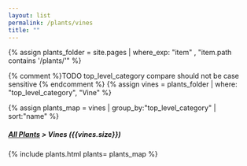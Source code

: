 ```yaml
---
layout: list                                                            
permalink: /plants/vines
title: ""
---
```


{% assign plants_folder = site.pages | where_exp: "item" , "item.path contains '/plants/'" %}

{% comment %}TODO top_level_category compare should not be case sensitive {% endcomment %}
{% assign vines = plants_folder | where: "top_level_category", "Vine" %}

{% assign plants_map = vines | group_by:"top_level_category" | sort:"name" %}

<h5>
	<a href="{{ "/plants/" | prepend:site.baseurl }}">All Plants</a> > 
	Vines ({{vines.size}})
</h5>
	
{% include plants.html 
	plants= plants_map 
%}

